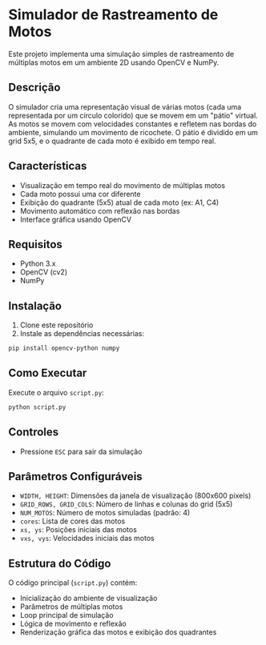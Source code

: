 # Simulador de Rastreamento de Motos

Este projeto implementa uma simulação simples de rastreamento de múltiplas motos em um ambiente 2D usando OpenCV e NumPy.

## Descrição

O simulador cria uma representação visual de várias motos (cada uma representada por um círculo colorido) que se movem em um "pátio" virtual. As motos se movem com velocidades constantes e refletem nas bordas do ambiente, simulando um movimento de ricochete. O pátio é dividido em um grid 5x5, e o quadrante de cada moto é exibido em tempo real.

## Características

- Visualização em tempo real do movimento de múltiplas motos
- Cada moto possui uma cor diferente
- Exibição do quadrante (5x5) atual de cada moto (ex: A1, C4)
- Movimento automático com reflexão nas bordas
- Interface gráfica usando OpenCV

## Requisitos

- Python 3.x
- OpenCV (cv2)
- NumPy

## Instalação

1. Clone este repositório
2. Instale as dependências necessárias:

```bash
pip install opencv-python numpy
```

## Como Executar

Execute o arquivo `script.py`:

```bash
python script.py
```

## Controles

- Pressione `ESC` para sair da simulação

## Parâmetros Configuráveis

- `WIDTH, HEIGHT`: Dimensões da janela de visualização (800x600 pixels)
- `GRID_ROWS, GRID_COLS`: Número de linhas e colunas do grid (5x5)
- `NUM_MOTOS`: Número de motos simuladas (padrão: 4)
- `cores`: Lista de cores das motos
- `xs, ys`: Posições iniciais das motos
- `vxs, vys`: Velocidades iniciais das motos

## Estrutura do Código

O código principal (`script.py`) contém:

- Inicialização do ambiente de visualização
- Parâmetros de múltiplas motos
- Loop principal de simulação
- Lógica de movimento e reflexão
- Renderização gráfica das motos e exibição dos quadrantes
